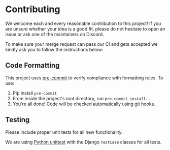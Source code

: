 # Contributing

We welcome each and every reasonable contribution to this project!
If you are unsure whether your idea is a good fit, please do not hesitate to open an issue or ask one of the maintainers on Discord.

To make sure your merge request can pass our CI and gets accepted we kindly ask you to follow the instructions below:

## Code Formatting

This project uses [pre-commit](https://github.com/pre-commit/pre-commit) to
verify compliance with formatting rules. To use:

1. Pip install `pre-commit`
2. From inside the project's root directory, run `pre-commit install`.
3. You're all done! Code will be checked automatically using git hooks.

## Testing

Please include proper unit tests for all new functionality.

We are using [Python unittest](https://docs.python.org/3/library/unittest.html) with the Django `TestCase` classes for all tests.
